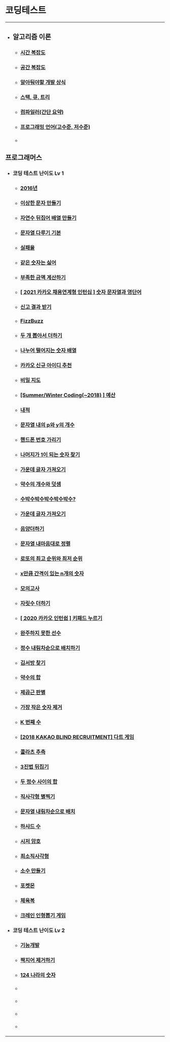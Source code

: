 # 코딩테스트

---
+ ## 알고리즘 이론
  + ### [시간 복잡도](src/components/algorithm/timeComplexity.md)
  
  + ### [공간 복잡도](src/components/algorithm/spaceComplexity.md)

  + ### [알아둬야할 개발 상식](src/components/algorithm/developerCommonSense.md)

  + ### [스택, 큐, 트리](src/components/algorithm/queueStackTree.md)

  + ### [컴파일러(간단 요약)](src/components/algorithm/compiler.md)

  + ### [프로그래밍 언어(고수준, 저수준)](src/components/algorithm/programmingLanguage.md)

  + ### []()



## 프로그래머스
+ ### 코딩 테스트 난이도 Lv 1

  + ### [2016년](src/components/programmers/levelOne/dayOfTheWeek.jsx)
  
  + ### [이상한 문자 만들기](src/components/programmers/levelOne/weirdLetters.jsx)

  + ### [자연수 뒤집어 배열 만들기](src/components/programmers/levelOne/numberOfArray.jsx)

  + ### [문자열 다루기 기본](src/components/programmers/levelOne/string.jsx)

  + ### [실패율](src/components/programmers/levelOne/failureRate.jsx)

  + ### [같은 숫자는 싫어](src/components/programmers/levelOne/sameNumber.jsx)

  + ### [부족한 금액 계산하기](src/components/programmers/levelOne/insufficient.jsx)

  + ### [[ 2021 카카오 채용연계형 인턴십 ] 숫자 문자열과 영단어](src/components/programmers/levelOne/numStrEn.jsx)

  + ### [신고 결과 받기](src/components/programmers/levelOne/userReports.jsx)

  + ### [FizzBuzz](src/components/programmers/levelOne/fizz.jsx)

  + ### [두 개 뽑아서 더하기](src/components/programmers/levelOne/dayOfTheWeek.jsx)

  + ### [나누어 떨어지는 숫자 배열](src/components/programmers/levelOne/arrDivision.jsx)

  + ### [카카오 신규 아이디 추천](src/components/programmers/levelOne/idSuggestion.jsx)

  + ### [비밀 지도](src/components/programmers/levelOne/secretMap.jsx)

  + ### [[Summer/Winter Coding(~2018) ] 예산](src/components/programmers/levelOne/budget.jsx)

  + ### [내적](src/components/programmers/levelOne/dotProduct.jsx)
 
  + ### [문자열 내의 p와 y의 개수](src/components/programmers/levelOne/numberOfCharacters.jsx)

  + ### [핸드폰 번호 가리기](src/components/programmers/levelOne/hideCellPhoneNum.jsx)

  + ### [나머지가 1이 되는 숫자 찾기](src/components/programmers/levelOne/findTheRemainder.jsx)

  + ### [가운데 글자 가져오기](src/components/programmers/levelOne/middleLetter.jsx)

  + ### [약수의 개수와 덧샘](src/components/programmers/levelOne/numberAndAdditionOfFactors.jsx)

  + ### [수박수박수박수박수박수?](src/components/programmers/levelOne/stringRepetition.jsx)
  
  + ### [가운데 글자 가져오기](src/components/programmers/levelOne/middleLetter.jsx)

  + ### [음양더하기](src/components/programmers/levelOne/addYinAndYang.jsx)
 
  + ### [문자열 내마음대로 정렬](src/components/programmers/levelOne/sortingStringsMyOwnWay.jsx)

  + ### [로또의 최고 순위와 최저 순위](src/components/programmers/levelOne/lotteryRanking.jsx)

  + ### [x만큼 간격이 있는 n개의 숫자](src/components/programmers/levelOne/nNumbersSpacedByX.jsx)

  + ### [모의고사](src/components/programmers/levelOne/mockExam.jsx)

  + ### [자릿수 더하기](src/components/programmers/levelOne/addNumbers.jsx)

  + ### [[ 2020 카카오 인턴쉽 ] 키패드 누르기](src/components/programmers/levelOne/keypadPress.jsx)
  
  + ### [완주하지 못한 선수](src/components/programmers/levelOne/athletesWhoDidNotFinish.jsx)
  
  + ### [정수 내림차순으로 배치하기](src/components/programmers/levelOne/placeIntegersInDescendingOrder.jsx)
  
  + ### [김서방 찾기](src/components/programmers/levelOne/findKimSeobang.jsx)
  
  + ### [약수의 합](src/components/programmers/levelOne/sumOfFactors.jsx)

  + ### [제곱근 판별](src/components/programmers/levelOne/squareRootTest.jsx)

  + ### [가장 작은 숫자 제거](src/components/programmers/levelOne/removeSmallestNumber.jsx)

  + ### [K 번째 수](src/components/programmers/levelOne/kthNumber.jsx)

  + ### [[2018 KAKAO BLIND RECRUITMENT] 다트 게임](src/components/programmers/levelOne/dartGame.jsx)

  + ### [콜라츠 추측](src/components/programmers/levelOne/colatzGuess.jsx)

  + ### [3진법 뒤집기](src/components/programmers/levelOne/ternaryFlip.jsx)

  + ### [두 정수 사이의 합](src/components/programmers/levelOne/sumBetweenTwoIntegers.jsx)

  + ### [직사각형 별찍기](src/components/programmers/levelOne/rectangularStar.jsx)

  + ### [문자열 내림차순으로 배치](src/components/programmers/levelOne/placeStringsInDescendingOrder.jsx)

  + ### [하샤드 수](src/components/programmers/levelOne/numberOfHashes.jsx)

  + ### [시저 암호](src/components/programmers/levelOne/caesarCipher.jsx)

  + ### [최소직사각형](src/components/programmers/levelOne/minimumRectangle.jsx)

  + ### [소수 만들기](src/components/programmers/levelOne/makeADecimal.jsx)

  + ### [포켓몬](src/components/programmers/levelOne/pokemon.jsx)

  + ### [체육복](src/components/programmers/levelOne/gymSuit.jsx)

  + ### [크레인 인형뽑기 게임](src/components/programmers/levelOne/cranePuppetGame.jsx)

+ ### 코딩 테스트 난이도 Lv 2
  + ### [기능개발](src/components/programmers/levelTwo/functionDevelopment.jsx)
  
  + ### [짝지어 제거하기](src/components/programmers/levelTwo/pairToRemove.jsx)

  + ### [124 나라의 숫자](src/components/programmers/levelTwo/country124Number.jsx)

  + ### []()

  + ### []()

  + ### []()

  + ### []()
---